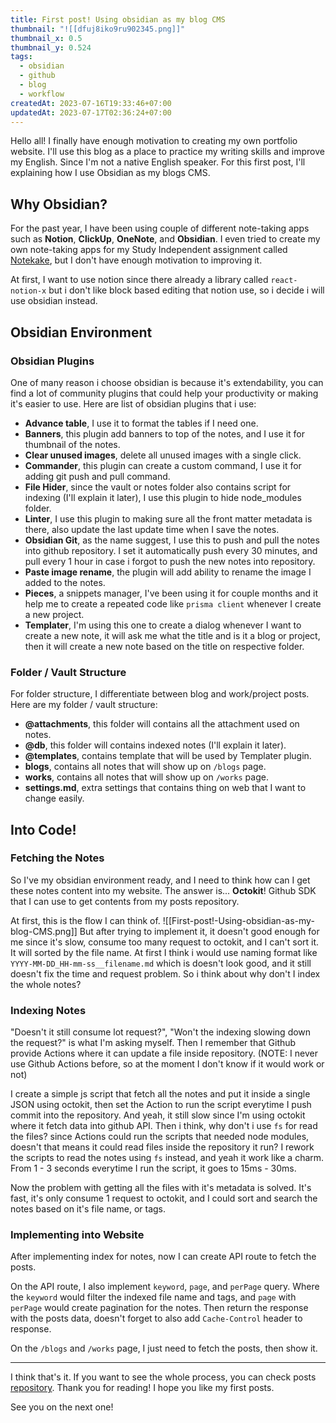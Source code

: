 ```yaml
---
title: First post! Using obsidian as my blog CMS
thumbnail: "![[dfuj8iko9ru902345.png]]"
thumbnail_x: 0.5
thumbnail_y: 0.524
tags:
  - obsidian
  - github
  - blog
  - workflow
createdAt: 2023-07-16T19:33:46+07:00
updatedAt: 2023-07-17T02:36:24+07:00
---
```

Hello all! I finally have enough motivation to creating my own portfolio website.
I'll use this blog as a place to practice my writing skills and improve my English. Since I'm not a native English speaker.
For this first post, I'll explaining how I use Obsidian as my blogs CMS.

## Why Obsidian?
For the past year, I have been using couple of different note-taking apps such as **Notion**, **ClickUp**, **OneNote**, and **Obsidian**. I even tried to create my own note-taking apps for my Study Independent assignment called [Notekake](https://github.com/mbahArip/mini-project-notokake), but I don't have enough motivation to improving it.

At first, I want to use notion since there already a library called `react-notion-x` but i don't like block based editing that notion use, so i decide i will use obsidian instead.

## Obsidian Environment
### Obsidian Plugins
One of many reason i choose obsidian is because it's extendability, you can find a lot of community plugins that could help your productivity or making it's easier to use.
Here are list of obsidian plugins that i use:
- **Advance table**, I use it to format the tables if I need one.
- **Banners**, this plugin add banners to top of the notes, and I use it for thumbnail of the notes.
- **Clear unused images**, delete all unused images with a single click.
- **Commander**, this plugin can create a custom command, I use it for adding git push and pull command.
- **File Hider**, since the vault or notes folder also contains script for indexing (I'll explain it later), I use this plugin to hide node_modules folder.
- **Linter**, I use this plugin to making sure all the front matter metadata is there, also update the last update time when I save the notes.
- **Obsidian Git**, as the name suggest, I use this to push and pull the notes into github repository. I set it automatically push every 30 minutes, and pull every 1 hour in case i forgot to push the new notes into repository.
- **Paste image rename**, the plugin will add ability to rename the image I added to the notes.
- **Pieces**, a snippets manager, I've been using it for couple months and it help me to create a repeated code like `prisma client` whenever I create a new project.
- **Templater**, I'm using this one to create a dialog whenever I want to create a new note, it will ask me what the title and is it a blog or project, then it will create a new note based on the title on respective folder.


### Folder / Vault Structure
For folder structure, I differentiate between blog and work/project posts.
Here are my folder / vault structure:
- **@attachments**, this folder will contains all the attachment used on notes.
- **@db**, this folder will contains indexed notes (I'll explain it later).
- **@templates**, contains template that will be used by Templater plugin.
- **blogs**, contains all notes that will show up on `/blogs` page.
- **works**, contains all notes that will show up on `/works` page.
- **settings.md**, extra settings that contains thing on web that I want to change easily.

## Into Code!
### Fetching the Notes
So I've my obsidian environment ready, and I need to think how can I get these notes content into my website. The answer is... **Octokit**! Github SDK that I can use to get contents from my posts repository.

At first, this is the flow I can think of.
![[First-post!-Using-obsidian-as-my-blog-CMS.png]]
But after trying to implement it, it doesn't good enough for me since it's slow, consume too many request to octokit, and I can't sort it. It will sorted by the file name.
At first I think i would use naming format like `YYYY-MM-DD_HH-mm-ss__filename.md` which is doesn't look good, and it still doesn't fix the time and request problem.
So i think about why don't I index the whole notes?

### Indexing Notes
"Doesn't it still consume lot request?", "Won't the indexing slowing down the request?" is what I'm asking myself.
Then I remember that Github provide Actions where it can update a file inside repository. (NOTE: I never use Github Actions before, so at the moment I don't know if it would work or not)

I create a simple js script that fetch all the notes and put it inside a single JSON using octokit, then set the Action to run the script everytime I push commit into the repository.
And yeah, it still slow since I'm using octokit where it fetch data into github API.
Then i think, why don't i use `fs` for read the files? since Actions could run the scripts that needed node modules, doesn't that means it could read files inside the repository it run?
I rework the scripts to read the notes using `fs` instead, and yeah it work like a charm.
From 1 - 3 seconds everytime I run the script, it goes to 15ms - 30ms.

Now the problem with getting all the files with it's metadata is solved.
It's fast, it's only consume 1 request to octokit, and I could sort and search the notes based on it's file name, or tags.
### Implementing into Website
After implementing index for notes, now I can create API route to fetch the posts.

On the API route, I also implement `keyword`, `page`, and `perPage` query.
Where the `keyword` would filter the indexed file name and tags, and `page` with `perPage` would create pagination for the notes.
Then return the response with the posts data, doesn't forget to also add `Cache-Control` header to response.

On the `/blogs` and `/works` page, I just need to fetch the posts, then show it.



---

I think that's it. If you want to see the whole process, you can check posts [repository](https://github.com/mbahArip/mbaharip-blog-posts/).
Thank you for reading! I hope you like my first posts.

See you on the next one!